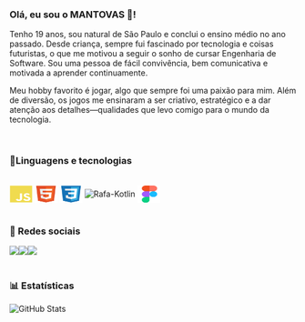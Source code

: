 ### Olá, eu sou o MANTOVAS 🤠!
Tenho 19 anos, sou natural de São Paulo e conclui o ensino médio no ano passado. Desde criança, sempre fui fascinado por tecnologia e coisas futuristas, o que me motivou a seguir o sonho de cursar Engenharia de Software. Sou uma pessoa de fácil convivência, bem comunicativa e motivada a aprender continuamente.

Meu hobby favorito é jogar, algo que sempre foi uma paixão para mim. Além de diversão, os jogos me ensinaram a ser criativo, estratégico e a dar atenção aos detalhes—qualidades que levo comigo para o mundo da tecnologia.

<br/>

### 🤖Linguagens e tecnologias
<div style="display: inline_block"><br>
  <img align="center" alt="Rafa-Js" height="30" width="40" src="https://raw.githubusercontent.com/devicons/devicon/master/icons/javascript/javascript-plain.svg">
  <img align="center" alt="Rafa-HTML" height="30" width="40" src="https://raw.githubusercontent.com/devicons/devicon/master/icons/html5/html5-original.svg">
  <img align="center" alt="Rafa-CSS" height="30" width="40" src="https://raw.githubusercontent.com/devicons/devicon/master/icons/css3/css3-original.svg">
  <img align="center" alt="Rafa-Kotlin" height="30" width="40" src="https://cdn.jsdelivr.net/gh/devicons/devicon/icons/kotlin/kotlin-original.svg">
  <img align="center" alt="Rafa-Figma" height="30" width="40" src="https://raw.githubusercontent.com/devicons/devicon/master/icons/figma/figma-original.svg">
</div>

<br/>

### 📩 Redes sociais
<div><a href="https://www.instagram.com/mantovaniii._/" target="_blank"><img src="https://img.shields.io/badge/-Instagram-%23E4405F?style=for-the-badge&logo=instagram&logoColor=white" target="_blank"></a><a href="mailto:victormantovanibspb123@gmail.com"><img src="https://img.shields.io/badge/-Gmail-%23333?style=for-the-badge&logo=gmail&logoColor=white" target="_blank"></a><a href="https://www.linkedin.com/in/victor-gon%C3%A7alves-mantovani-a1b25820a/" target="_blank"><img src="https://img.shields.io/badge/-LinkedIn-%230077B5?style=for-the-badge&logo=linkedin&logoColor=white" target="_blank"></a></div>

<br/>

### 📊 Estatísticas 

<img 
  align="left" 
  alt="GitHub Stats" 
  height="200" 
  style="padding-right: 10px;" 
  src="https://github-readme-stats.vercel.app/api?username=VMantovaniKT&show_icons=true&theme=tokyonight&include_all_commits=true&locale=pt-br" 
/>

